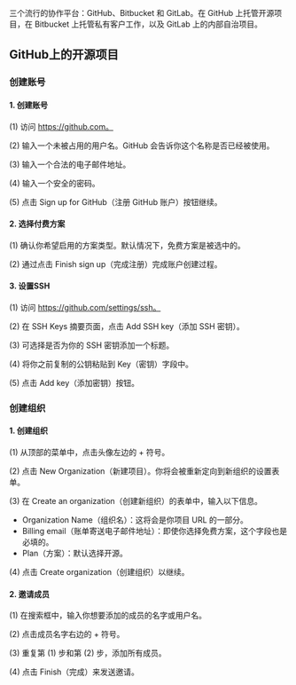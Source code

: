 三个流行的协作平台：GitHub、Bitbucket 和 GitLab。在 GitHub 上托管开源项目，在 Bitbucket 上托管私有客户工作，以及 GitLab 上的内部自治项目。

## GitHub上的开源项目

### 创建账号

#### 1. 创建账号

(1) 访问 https://github.com。 

(2) 输入一个未被占用的用户名。GitHub 会告诉你这个名称是否已经被使用。

(3) 输入一个合法的电子邮件地址。 

(4) 输入一个安全的密码。 

(5) 点击 Sign up for GitHub（注册 GitHub 账户）按钮继续。

#### 2. 选择付费方案

(1) 确认你希望启用的方案类型。默认情况下，免费方案是被选中的。 

(2) 通过点击 Finish sign up（完成注册）完成账户创建过程。

#### 3. 设置SSH

(1) 访问 https://github.com/settings/ssh。

(2) 在 SSH Keys 摘要页面，点击 Add SSH key（添加 SSH 密钥）。 

(3) 可选择是否为你的 SSH 密钥添加一个标题。

(4) 将你之前复制的公钥粘贴到 Key（密钥）字段中。

 (5) 点击 Add key（添加密钥）按钮。



### 创建组织

#### 1. 创建组织

(1) 从顶部的菜单中，点击头像左边的 + 符号。 

(2) 点击 New Organization（新建项目）。你将会被重新定向到新组织的设置表单。 

(3) 在 Create an organization（创建新组织）的表单中，输入以下信息。

+ Organization Name（组织名）：这将会是你项目 URL 的一部分。 
+ Billing email（账单寄送电子邮件地址）：即使你选择免费方案，这个字段也是必填的。
+ Plan（方案）：默认选择开源。 

(4) 点击 Create organization（创建组织）以继续。

#### 2. 邀请成员

(1) 在搜索框中，输入你想要添加的成员的名字或用户名。 

(2) 点击成员名字右边的 + 符号。 

(3) 重复第 (1) 步和第 (2) 步，添加所有成员。 

(4) 点击 Finish（完成）来发送邀请。


